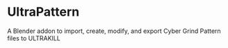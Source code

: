# UltraPattern
A Blender addon to import, create, modify, and export Cyber Grind Pattern files to ULTRAKILL
